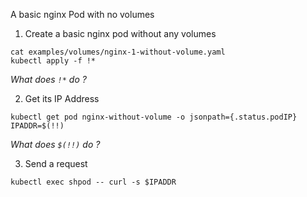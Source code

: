 A basic nginx Pod with no volumes

1. Create a basic nginx pod without any volumes

```execute
cat examples/volumes/nginx-1-without-volume.yaml
kubectl apply -f !*
```

*What does `!*` do ?*

2. Get its IP Address

```execute
kubectl get pod nginx-without-volume -o jsonpath={.status.podIP}
IPADDR=$(!!)
```

*What does `$(!!)` do ?*

3. Send a request

```execute
kubectl exec shpod -- curl -s $IPADDR
```
